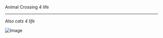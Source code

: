 Animal Crossing 4 life

---

*Also cats 4 life*

![Image](https://th-thumbnailer.cdn-si-edu.com/bZAar59Bdm95b057iESytYmmAjI=/1400x1050/filters:focal(594x274:595x275)/https://tf-cmsv2-smithsonianmag-media.s3.amazonaws.com/filer/95/db/95db799b-fddf-4fde-91f3-77024442b92d/egypt_kitty_social.jpg)

